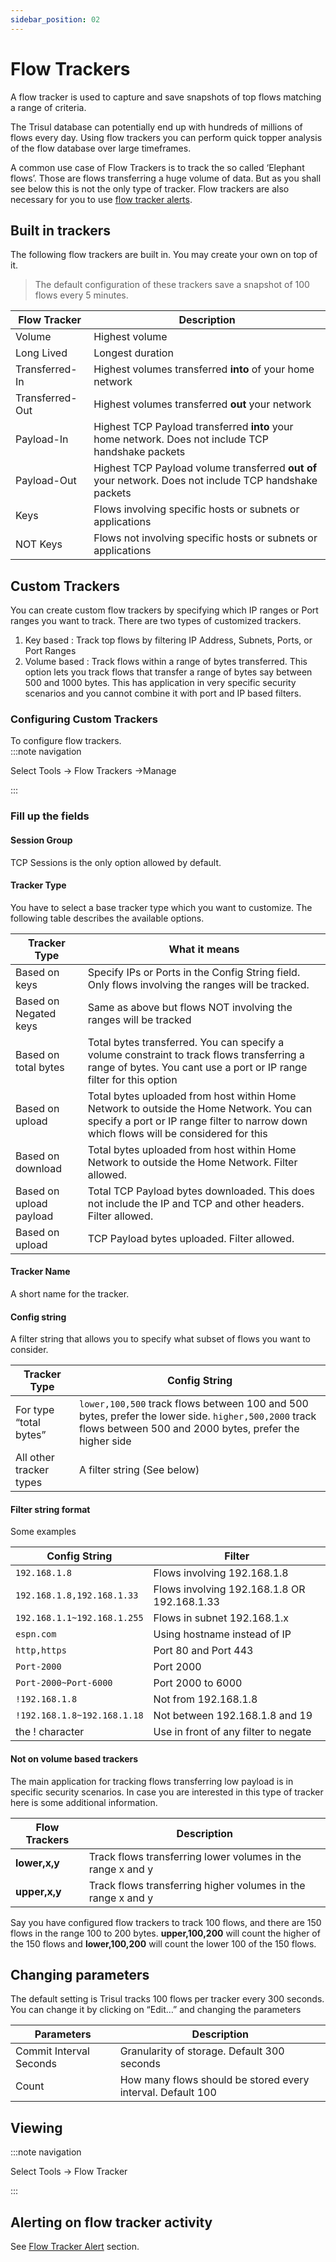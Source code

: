 ```yaml
---
sidebar_position: 02
---
```


# Flow Trackers

A flow tracker is used to capture and save snapshots of top flows
matching a range of criteria.

The Trisul database can potentially end up with hundreds of millions of
flows every day. Using flow trackers you can perform quick topper
analysis of the flow database over large timeframes.

A common use case of Flow Trackers is to track the so called ‘Elephant
flows’. Those are flows transferring a huge volume of data. But as you
shall see below this is not the only type of tracker. Flow trackers are
also necessary for you to use [flow tracker alerts](/docs/ug/alerts/ft).

## Built in trackers

The following flow trackers are built in. You may create your own on top
of it.

> The default configuration of these trackers save a snapshot of 100 flows every 5 minutes.

| Flow Tracker    | Description                                                                                            |
| --------------- | ------------------------------------------------------------------------------------------------------ |
| Volume          | Highest volume                                                                                         |
| Long Lived      | Longest duration                                                                                       |
| Transferred-In  | Highest volumes transferred **into** of your home network                                              |
| Transferred-Out | Highest volumes transferred **out** your network                                                       |
| Payload-In      | Highest TCP Payload transferred **into** your home network. Does not include TCP handshake packets     |
| Payload-Out     | Highest TCP Payload volume transferred **out of** your network. Does not include TCP handshake packets |
| Keys            | Flows involving specific hosts or subnets or applications                                              |
| NOT Keys        | Flows not involving specific hosts or subnets or applications                                          |

## Custom Trackers

You can create custom flow trackers by specifying which IP ranges or
Port ranges you want to track. There are two types of customized
trackers.

1. Key based : Track top flows by filtering IP Address, Subnets, Ports,
   or Port Ranges
2. Volume based : Track flows within a range of bytes transferred. This
   option lets you track flows that transfer a range of bytes say
   between 500 and 1000 bytes. This has application in very specific
   security scenarios and you cannot combine it with port and IP based
   filters.

### Configuring Custom Trackers

To configure flow trackers.  
:::note navigation

Select Tools -\> Flow Trackers -\>Manage

:::

### Fill up the fields

#### Session Group

TCP Sessions is the only option allowed by default.

#### Tracker Type

You have to select a base tracker type which you want to customize. The
following table describes the available options.

| Tracker Type            | What it means                                                                                                                                                                    |
| ----------------------- | -------------------------------------------------------------------------------------------------------------------------------------------------------------------------------- |
| Based on keys           | Specify IPs or Ports in the Config String field. Only flows involving the ranges will be tracked.                                                                                |
| Based on Negated keys   | Same as above but flows NOT involving the ranges will be tracked                                                                                                                 |
| Based on total bytes    | Total bytes transferred. You can specify a volume constraint to track flows transferring a range of bytes. You cant use a port or IP range filter for this option                |
| Based on upload         | Total bytes uploaded from host within Home Network to outside the Home Network. You can specify a port or IP range filter to narrow down which flows will be considered for this |
| Based on download       | Total bytes uploaded from host within Home Network to outside the Home Network. Filter allowed.                                                                                  |
| Based on upload payload | Total TCP Payload bytes downloaded. This does not include the IP and TCP and other headers. Filter allowed.                                                                      |
| Based on upload         | TCP Payload bytes uploaded. Filter allowed.                                                                                                                                      |

#### Tracker Name

A short name for the tracker.

#### Config string

A filter string that allows you to specify what subset of flows you want
to consider.

| Tracker Type            | Config String                                                                                                                                                  |
| ----------------------- | -------------------------------------------------------------------------------------------------------------------------------------------------------------- |
| For type “total bytes”  | `lower,100,500` track flows between 100 and 500 bytes, prefer the lower side. `higher,500,2000` track flows between 500 and 2000 bytes, prefer the higher side |
| All other tracker types | A filter string (See below)                                                                                                                                    |

#### Filter string format

Some examples

| Config String               | Filter                                      |
| --------------------------- | ------------------------------------------- |
| `192.168.1.8`               | Flows involving 192.168.1.8                 |
| `192.168.1.8,192.168.1.33`  | Flows involving 192.168.1.8 OR 192.168.1.33 |
| `192.168.1.1~192.168.1.255` | Flows in subnet 192.168.1.x                 |
| `espn.com`                  | Using hostname instead of IP                |
| `http,https`                | Port 80 and Port 443                        |
| `Port-2000`                 | Port 2000                                   |
| `Port-2000~Port-6000`       | Port 2000 to 6000                           |
| `!192.168.1.8`              | Not from 192.168.1.8                        |
| `!192.168.1.8~192.168.1.18` | Not between 192.168.1.8 and 19              |
| the ! character             | Use in front of any filter to negate        |

#### Not on volume based trackers

The main application for tracking flows transferring low payload is in
specific security scenarios. In case you are interested in this type of
tracker here is some additional information.

| Flow Trackers | Description                                                  |
| ------------- | ------------------------------------------------------------ |
| **lower,x,y** | Track flows transferring lower volumes in the range x and y  |
| **upper,x,y** | Track flows transferring higher volumes in the range x and y |

Say you have configured flow trackers to track 100 flows, and there are
150 flows in the range 100 to 200 bytes. **upper,100,200** will count
the higher of the 150 flows and **lower,100,200** will count the lower
100 of the 150 flows.

## Changing parameters

The default setting is Trisul tracks 100 flows per tracker every 300
seconds. You can change it by clicking on “Edit…” and changing the
parameters

| Parameters              | Description                                                 |
| ----------------------- | ----------------------------------------------------------- |
| Commit Interval Seconds | Granularity of storage. Default 300 seconds                 |
| Count                   | How many flows should be stored every interval. Default 100 |

## Viewing

:::note navigation

Select Tools -\> Flow Tracker

:::

## Alerting on flow tracker activity

See [Flow Tracker Alert](/docs/ug/alerts/ft) section.
